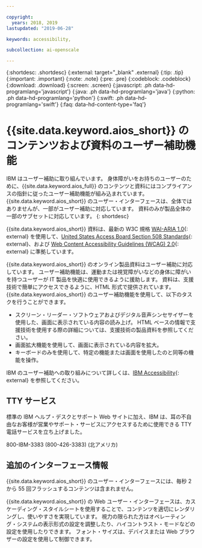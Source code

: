 ```yaml
---

copyright:
  years: 2018, 2019
lastupdated: "2019-06-28"

keywords: accessibility, 

subcollection: ai-openscale

---
```


{:shortdesc: .shortdesc}
{:external: target="_blank" .external}
{:tip: .tip}
{:important: .important}
{:note: .note}
{:pre: .pre}
{:codeblock: .codeblock}
{:download: .download}
{:screen: .screen}
{:javascript: .ph data-hd-programlang='javascript'}
{:java: .ph data-hd-programlang='java'}
{:python: .ph data-hd-programlang='python'}
{:swift: .ph data-hd-programlang='swift'}
{:faq: data-hd-content-type='faq'}

# {{site.data.keyword.aios_short}} のコンテンツおよび資料のユーザー補助機能

IBM はユーザー補助に取り組んでいます。 身体障がいをお持ちのユーザーのために、{{site.data.keyword.aios_full}} のコンテンツと資料にはコンプライアンスの指針に従ったユーザー補助機能が組み込まれています。 {{site.data.keyword.aios_short}} のユーザー・インターフェースは、全体ではありませんが、一部がユーザー補助に対応しています。 資料のみが製品全体の一部のサブセットに対応しています。
{: shortdesc}

{{site.data.keyword.aios_short}} 資料は、最新の W3C 規格 [WAI-ARIA 1.0](https://www.w3.org/TR/wai-aria/){: external} を使用して、[United States Access Board Section 508 Standards](https://www.access-board.gov/guidelines-and-standards/communications-and-it/about-the-section-508-standards/section-508-standards/){: external}、および [Web Content Accessibility Guidelines (WCAG) 2.0](https://www.w3.org/TR/WCAG20/){: external} に準拠しています。

{{site.data.keyword.aios_short}} のオンライン製品資料はユーザー補助に対応しています。 ユーザー補助機能は、運動または視覚障がいなどの身体に障がいを持つユーザーが IT 製品を快適に使用できるように援助します。 資料は、支援技術で簡単にアクセスできるように、HTML 形式で提供されています。
{{site.data.keyword.aios_short}} のユーザー補助機能を使用して、以下のタスクを行うことができます。

- スクリーン・リーダー・ソフトウェアおよびデジタル音声シンセサイザーを使用した、画面に表示されている内容の読み上げ。 HTML ベースの情報で支援技術を使用する際の詳細については、支援技術の製品資料を参照してください。
- 画面拡大機能を使用して、画面に表示されている内容を拡大。
- キーボードのみを使用して、特定の機能または画面を使用したのと同等の機能を操作。

IBM のユーザー補助への取り組みについて詳しくは、[IBM Accessibility](http://www.ibm.com/able){: external} を参照してください。

## TTY サービス

標準の IBM ヘルプ・デスクとサポート Web サイトに加え、IBM は、耳の不自由なお客様が営業やサポート・サービスにアクセスするために使用できる TTY 電話サービスを立ち上げました。

800-IBM-3383 (800-426-3383) (北アメリカ)

## 追加のインターフェース情報

{{site.data.keyword.aios_short}} のユーザー・インターフェースには、毎秒 2 から 55 回フラッシュするコンテンツは含まれません。

{{site.data.keyword.aios_short}} の Web ユーザー・インターフェースは、カスケーディング・スタイルシートを使用することで、コンテンツを適切にレンダリングし、使いやすさを実現しています。 視力の限られた方はオペレーティング・システムの表示形式の設定を調整したり、ハイコントラスト・モードなどの設定を使用したりできます。 フォント・サイズは、デバイスまたは Web ブラウザーの設定を使用して制御できます。

